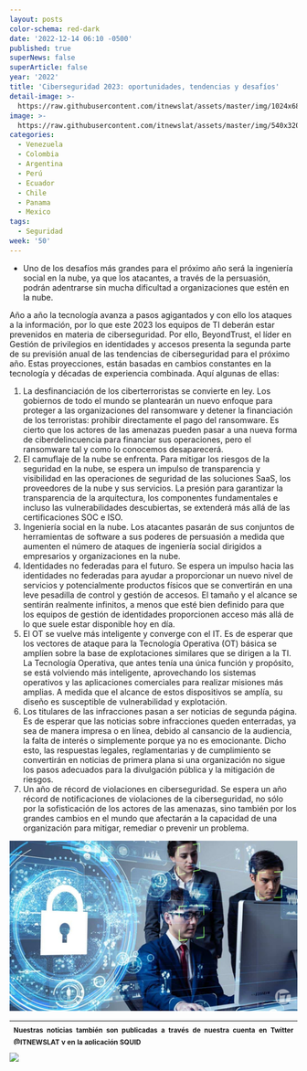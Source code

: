 ```yaml
---
layout: posts
color-schema: red-dark
date: '2022-12-14 06:10 -0500'
published: true
superNews: false
superArticle: false
year: '2022'
title: 'Ciberseguridad 2023: oportunidades, tendencias y desafíos'
detail-image: >-
  https://raw.githubusercontent.com/itnewslat/assets/master/img/1024x680/estrategia-de-seguridad-g.jpg
image: >-
  https://raw.githubusercontent.com/itnewslat/assets/master/img/540x320/estrategia-de-seguridad-p.jpg
categories:
  - Venezuela
  - Colombia
  - Argentina
  - Perú
  - Ecuador
  - Chile
  - Panama
  - Mexico
tags:
  - Seguridad
week: '50'
---
```

- Uno de los desafíos más grandes para el próximo año será la ingeniería social en la nube, ya que los atacantes, a través de la persuasión, podrán adentrarse sin mucha dificultad a organizaciones que estén en la nube.

Año a año la tecnología avanza a pasos agigantados y con ello los ataques a la información, por lo que este 2023 los equipos de TI deberán estar prevenidos en materia de ciberseguridad. Por ello, BeyondTrust, el líder en Gestión de privilegios en identidades y accesos presenta la segunda parte de su previsión anual de las tendencias de ciberseguridad para el próximo año. Estas proyecciones, están basadas en cambios constantes en la tecnología y décadas de experiencia combinada. Aquí algunas de ellas:
 
1. La desfinanciación de los ciberterroristas se convierte en ley. Los gobiernos de todo el mundo se plantearán un nuevo enfoque para proteger a las organizaciones del ransomware y detener la financiación de los terroristas: prohibir directamente el pago del ransomware. Es cierto que los actores de las amenazas pueden pasar a una nueva forma de ciberdelincuencia para financiar sus operaciones, pero el ransomware tal y como lo conocemos desaparecerá.
1. El camuflaje de la nube se enfrenta. Para mitigar los riesgos de la seguridad en la nube, se espera un impulso de transparencia y visibilidad en las operaciones de seguridad de las soluciones SaaS, los proveedores de la nube y sus servicios. La presión para garantizar la transparencia de la arquitectura, los componentes fundamentales e incluso las vulnerabilidades descubiertas, se extenderá más allá de las certificaciones SOC e ISO.
1. Ingeniería social en la nube. Los atacantes pasarán de sus conjuntos de herramientas de software a sus poderes de persuasión a medida que aumenten el número de ataques de ingeniería social dirigidos a empresarios y organizaciones en la nube.
1. Identidades no federadas para el futuro. Se espera un impulso hacia las identidades no federadas para ayudar a proporcionar un nuevo nivel de servicios y potencialmente productos físicos que se convertirán en una leve pesadilla de control y gestión de accesos. El tamaño y el alcance se sentirán realmente infinitos, a menos que esté bien definido para que los equipos de gestión de identidades proporcionen acceso más allá de lo que suele estar disponible hoy en día.
1. El OT se vuelve más inteligente y converge con el IT. Es de esperar que los vectores de ataque para la Tecnología Operativa (OT) básica se amplíen sobre la base de explotaciones similares que se dirigen a la TI. La Tecnología Operativa, que antes tenía una única función y propósito, se está volviendo más inteligente, aprovechando los sistemas operativos y las aplicaciones comerciales para realizar misiones más amplias. A medida que el alcance de estos dispositivos se amplía, su diseño es susceptible de vulnerabilidad y explotación.
1. Los titulares de las infracciones pasan a ser noticias de segunda página. Es de esperar que las noticias sobre infracciones queden enterradas, ya sea de manera impresa o en línea, debido al cansancio de la audiencia, la falta de interés o simplemente porque ya no es emocionante. Dicho esto, las respuestas legales, reglamentarias y de cumplimiento se convertirán en noticias de primera plana si una organización no sigue los pasos adecuados para la divulgación pública y la mitigación de riesgos.
1. Un año de récord de violaciones en ciberseguridad. Se espera un año récord de notificaciones de violaciones de la ciberseguridad, no sólo por la sofisticación de los actores de las amenazas, sino también por los grandes cambios en el mundo que afectarán a la capacidad de una organización para mitigar, remediar o prevenir un problema.

![](https://raw.githubusercontent.com/itnewslat/assets/master/img/540x320/estrategia-de-seguridad-p.jpg)


<table style="height: 42px;" width="569">
<tbody>
<tr>
<td style="text-align: justify;"><sub><strong>Nuestras noticias también son publicadas a través de nuestra cuenta en Twitter <a href="https://twitter.com/itnewslat?lang=es">@ITNEWSLAT</a> y en la aplicación <a href="https://squidapp.co/en/">SQUID</a></strong></sub></td>
</tr>
</tbody>
</table>

<img src="https://tracker.metricool.com/c3po.jpg?hash=56f88a41e39ab42c063cc51676587a04"/>
